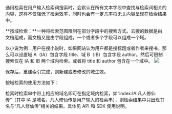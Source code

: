 通用检索在用户输入检索词搜索时，会默认在所有文本字段中查找与检索词相关的内容，这样不仅降低了检索效率，同时也会有一定几率将无关内容呈现在检索结果中。

**按域检索：**一种将检索范围限制在部分字段中的搜索方式。云搜的数据是由文档组成，而文档又是由字段组成，一个或者多个字段可以组成一个域。

以小说为例：用户在搜小说时，如果网站认为用户都是搜标题或者作者来搜书。那么可以设置域 A（IA）包含字段 title、域 B（IB）包含字段 author。然后可限制搜索仅在 IA 和 IB 两个域内检索。或者将 title 和 author 包含在一个域中。
![](https://main.qcloudimg.com/raw/9e47854945ccc228cbba93e48c3c0e25.png)

保存后，重建索引完成，则新建或者修改的域生效。

按域检索的使用方法如下：

检索时检索串中带上相应的域名即可在指定域内检索，如“index:IA:凡人修仙传”（其中 IA 是域名，凡人修仙传是用户输入的检索串），则检索结果中只出现书名与“凡人修仙传”相关的结果。具体见 API 和 SDK 使用说明。
